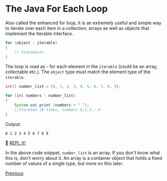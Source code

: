 # The Java For Each Loop

Also called the enhanced for loop, it is an extremely useful and simple way to iterate over each item in a collection, arrays as well as objects that implement the Iterable interface.

```java
for (object : iterable)
{
    // Statements
}
```

The loop is read as - for each element in the `iterable` (could be an array, collectable etc.). The `object` type must match the element type of the `iterable`.

```java
int[] number_list = {0, 1, 2, 3, 4, 5, 6, 7, 8, 9};

for (int numbers : number_list)
{
    System.out.print (numbers + " ");
    //Iterated 10 times, numbers 0,1,2...9
}
```

Output:

```
0 1 2 3 4 5 6 7 8 9
```

:rocket: [REPL It!](https://repl.it/CJYs/0)

In the above code snippet, `number_list` is an array. If you don't know what this is, don't worry about it. An array is a container object that holds a fixed number of values of a single type, but more on this later.

[Previous](Java-Loops)
